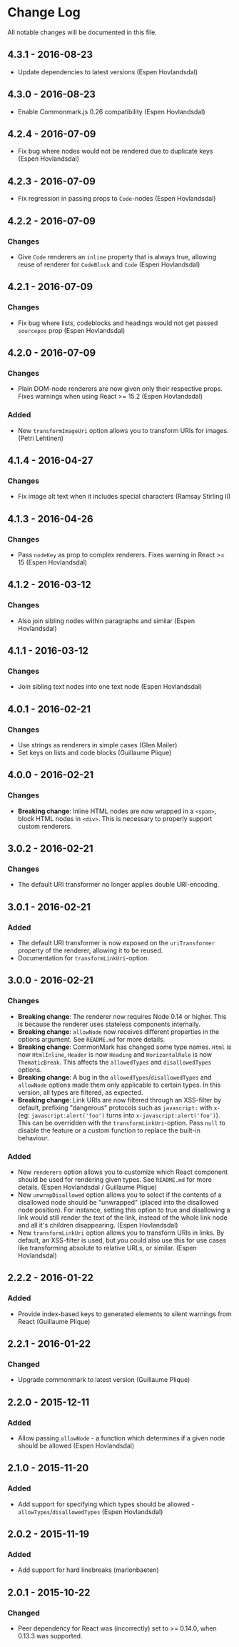 # Change Log

All notable changes will be documented in this file.

## 4.3.1 - 2016-08-23

- Update dependencies to latest versions (Espen Hovlandsdal)

## 4.3.0 - 2016-08-23

- Enable Commonmark.js 0.26 compatibility (Espen Hovlandsdal)

## 4.2.4 - 2016-07-09

- Fix bug where nodes would not be rendered due to duplicate keys (Espen Hovlandsdal)

## 4.2.3 - 2016-07-09

- Fix regression in passing props to `Code`-nodes (Espen Hovlandsdal)

## 4.2.2 - 2016-07-09

### Changes

- Give `Code` renderers an `inline` property that is always true, allowing reuse of renderer for `CodeBlock` and `Code` (Espen Hovlandsdal)

## 4.2.1 - 2016-07-09

### Changes

- Fix bug where lists, codeblocks and headings would not get passed `sourcepos` prop (Espen Hovlandsdal)

## 4.2.0 - 2016-07-09

### Changes

- Plain DOM-node renderers are now given only their respective props. Fixes warnings when using React >= 15.2 (Espen Hovlandsdal)

### Added

- New `transformImageUri` option allows you to transform URIs for images. (Petri Lehtinen)

## 4.1.4 - 2016-04-27

### Changes

- Fix image alt text when it includes special characters (Ramsay Stirling II)

## 4.1.3 - 2016-04-26

### Changes

- Pass `nodeKey` as prop to complex renderers. Fixes warning in React >= 15 (Espen Hovlandsdal)

## 4.1.2 - 2016-03-12

### Changes

- Also join sibling nodes within paragraphs and similar (Espen Hovlandsdal)

## 4.1.1 - 2016-03-12

### Changes

- Join sibling text nodes into one text node (Espen Hovlandsdal)

## 4.0.1 - 2016-02-21

### Changes

- Use strings as renderers in simple cases (Glen Mailer)
- Set keys on lists and code blocks (Guillaume Plique)

## 4.0.0 - 2016-02-21

### Changes

- **Breaking change**: Inline HTML nodes are now wrapped in a `<span>`, block HTML nodes in `<div>`. This is necessary to properly support custom renderers.

## 3.0.2 - 2016-02-21

### Changes

- The default URI transformer no longer applies double URI-encoding.

## 3.0.1 - 2016-02-21

### Added

- The default URI transformer is now exposed on the `uriTransformer` property of the renderer, allowing it to be reused.
- Documentation for `transformLinkUri`-option.

## 3.0.0 - 2016-02-21

### Changes

- **Breaking change**: The renderer now requires Node 0.14 or higher. This is because the renderer uses stateless components internally.
- **Breaking change**: `allowNode` now receives different properties in the options argument. See `README.md` for more details.
- **Breaking change**: CommonMark has changed some type names. `Html` is now `HtmlInline`, `Header` is now `Heading` and `HorizontalRule` is now `ThematicBreak`. This affects the `allowedTypes` and `disallowedTypes` options.
- **Breaking change**: A bug in the `allowedTypes`/`disallowedTypes` and `allowNode` options made them only applicable to certain types. In this version, all types are filtered, as expected.
- **Breaking change**: Link URIs are now filtered through an XSS-filter by default, prefixing "dangerous" protocols such as `javascript:` with `x-` (eg: `javascript:alert('foo')` turns into `x-javascript:alert('foo')`). This can be overridden with the `transformLinkUri`-option. Pass `null` to disable the feature or a custom function to replace the built-in behaviour.

### Added

- New `renderers` option allows you to customize which React component should be used for rendering given types. See `README.md` for more details. (Espen Hovlandsdal / Guillaume Plique)
- New `unwrapDisallowed` option allows you to select if the contents of a disallowed node should be "unwrapped" (placed into the disallowed node position). For instance, setting this option to true and disallowing a link would still render the text of the link, instead of the whole link node and all it's children disappearing. (Espen Hovlandsdal)
- New `transformLinkUri` option allows you to transform URIs in links. By default, an XSS-filter is used, but you could also use this for use cases like transforming absolute to relative URLs, or similar. (Espen Hovlandsdal)

## 2.2.2 - 2016-01-22

### Added

- Provide index-based keys to generated elements to silent warnings from React (Guillaume Plique)

## 2.2.1 - 2016-01-22

### Changed

- Upgrade commonmark to latest version (Guillaume Plique)

## 2.2.0 - 2015-12-11

### Added

- Allow passing `allowNode` - a function which determines if a given node should be allowed (Espen Hovlandsdal)

## 2.1.0 - 2015-11-20

### Added

- Add support for specifying which types should be allowed - `allowTypes`/`disallowedTypes` (Espen Hovlandsdal)

## 2.0.2 - 2015-11-19

### Added

- Add support for hard linebreaks (marlonbaeten)

## 2.0.1 - 2015-10-22

### Changed

- Peer dependency for React was (incorrectly) set to >= 0.14.0, when 0.13.3 was supported.
